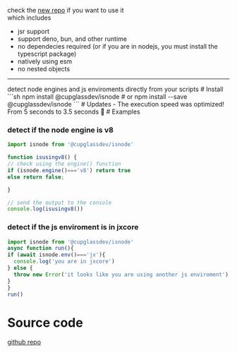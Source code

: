 check the [new repo](https://github.com/cupglassdev/isjsruntime) if you want to use it <br>
which includes
- jsr support
- support deno, bun, and other runtime
- no dependecies required (or if you are in nodejs, you must install the typescript package)
- natively using esm
- no nested objects
<hr>
detect node engines and js enviroments directly from your scripts
# Install
```sh
npm install @cupglassdev/isnode
# or
npm install --save @cupglassdev/isnode
```
# Updates
- The execution speed was optimized! From 5 seconds to 3.5 seconds 🎉
# Examples

### detect if the node engine is v8
```js
import isnode from '@cupglassdev/isnode'

function isusingv8() {
// check using the engine() function
if (isnode.engine()==='v8') return true
else return false;

}

// send the output to the console
console.log(isusingv8())
```

### detect if the js enviroment is in jxcore
```js
import isnode from '@cupglassdev/isnode'
async function run(){
if (await isnode.env()==='jx'){ 
  console.log('you are in jxcore')
} else {
  throw new Error('it looks like you are using another js enviroment')
}
}
run()
```
# Source code
 [github repo](https://github.com/cupglassdev/isjsruntime)
